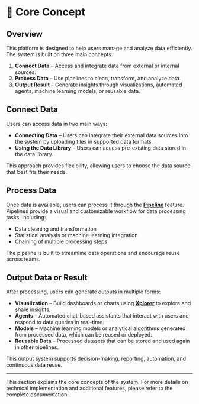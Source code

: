 # 🔑 Core Concept

## Overview
This platform is designed to help users manage and analyze data efficiently. The system is built on three main concepts:

1. **Connect Data** – Access and integrate data from external or internal sources.   
2. **Process Data** – Use pipelines to clean, transform, and analyze data.  
3. **Output Result** – Generate insights through visualizations, automated agents, machine learning models, or reusable data.  

## Connect Data
Users can access data in two main ways:  
- **Connecting Data** – Users can integrate their external data sources into the system by uploading files in supported data formats.  
- **Using the Data Library** – Users can access pre-existing data stored in the data library.  

This approach provides flexibility, allowing users to choose the data source that best fits their needs.  

## Process Data
Once data is available, users can process it through the [**Pipeline**](/vdata/pipeline) feature. Pipelines provide a visual and customizable workflow for data processing tasks, including:

- Data cleaning and transformation  
- Statistical analysis or machine learning integration  
- Chaining of multiple processing steps  

The pipeline is built to streamline data operations and encourage reuse across teams.

## Output Data or Result
After processing, users can generate outputs in multiple forms:

- **Visualization** – Build dashboards or charts using [**Xplorer**](/vdata/xplorer) to explore and share insights.  
- **Agents** – Automated chat-based assistants that interact with users and respond to data queries in real-time.  
- **Models** – Machine learning models or analytical algorithms generated from processed data, which can be reused or deployed.  
- **Reusable Data** – Processed datasets that can be stored and used again in other pipelines.

This output system supports decision-making, reporting, automation, and continuous data reuse.

---

This section explains the core concepts of the system. For more details on technical implementation and additional features, please refer to the complete documentation.
